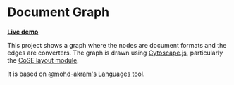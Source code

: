 Document Graph
==============

**[Live demo](https://git.io/languages)**

This project shows a graph where the nodes are document formats and the
edges are converters. The graph is drawn using
[Cytoscape.js](http://js.cytoscape.org), particularly the [CoSE layout
module](https://github.com/cytoscape/cytoscape.js-cose-bilkent).


It is based on [@mohd-akram's Languages tool](https://github.com/mohd-akram/languages).
